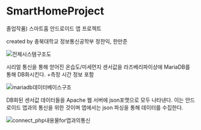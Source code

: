 # SmartHomeProject
졸업작품) 스마트홈 안드로이드 앱 프로젝트

created by 충북대학교 정보통신공학부 정찬익, 한만준



![전체시스템구조도](https://github.com/chanik-s/SmartHomeProject/assets/78005321/8203ad18-62cf-4cb0-9957-f1e8af06de96)




시리얼 통신을 통해 얻어진 온습도/미세먼지 센서값을 라즈베리파이상에 MariaDB를 통해 DB화시킨다. +측정 시간 정보 포함

![mariadb데이터베이스구조](https://github.com/chanik-s/SmartHomeProject/assets/78005321/1c1e1568-d8c7-48fd-b17e-933d2b7fbb1a)


DB화된 센서값 데이터들을 Apache 웹 서버에 json포맷으로 모두 나타낸다. 
이는 안드로이드 앱과의 통신을 위한 것이며 앱에서는 json 파싱을 통해 데이터를 수집한다.

![connect_php내용물for앱과의통신](https://github.com/chanik-s/SmartHomeProject/assets/78005321/805ce96b-cb98-42eb-bef8-da55e8e1e3a3)


